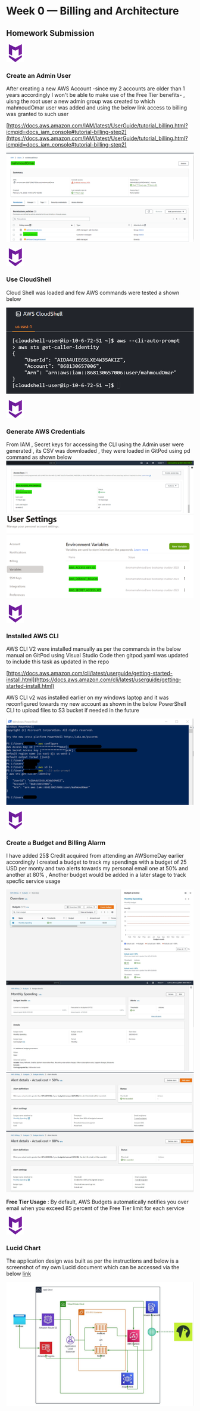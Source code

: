 # Week 0 — Billing and Architecture

## Homework Submission 
![alt text](https://github.com/adam-p/markdown-here/raw/master/src/common/images/icon48.png "Logo Title Text 1")
### Create an Admin User 

After creating a new AWS Account -since my 2 accounts are older than 1 years accordingly I won't be able to make use of the Free Tier benefits- , uisng the root user a new admin group was created to which mahmoudOmar user was added and using the below link access to billing was granted to such user 

[https://docs.aws.amazon.com/IAM/latest/UserGuide/tutorial_billing.html?icmpid=docs_iam_console#tutorial-billing-step2](https://docs.aws.amazon.com/IAM/latest/UserGuide/tutorial_billing.html?icmpid=docs_iam_console#tutorial-billing-step2)

![Admin User](https://github.com/ibnomarmahmoud/aws-bootcamp-cruddur-2023/blob/main/journal/assets/ADMIN_USER_WITH_ACCESS_TO_BILLING.png)

![alt text](https://github.com/adam-p/markdown-here/raw/master/src/common/images/icon48.png "Logo Title Text 1")
### Use CloudShell  

Cloud Shell was loaded and few AWS commands were tested a shown below

![AWS CLOUDSHELL](https://github.com/ibnomarmahmoud/aws-bootcamp-cruddur-2023/blob/main/journal/assets/AWS_CLOUD.png)

![alt text](https://github.com/adam-p/markdown-here/raw/master/src/common/images/icon48.png "Logo Title Text 1")
### Generate AWS Credentials

From IAM , Secret keys for accessing the CLI using the Admin user were generated , its CSV was downloaded , they were loaded in GitPod using pd command as shown below 
![Admin Access Keys](https://github.com/ibnomarmahmoud/aws-bootcamp-cruddur-2023/blob/main/journal/assets/ADMIN_SECRET_KEYS.png)
![GITPOD Variables for Keys](https://github.com/ibnomarmahmoud/aws-bootcamp-cruddur-2023/blob/main/journal/assets/AWS_CLI_VARIABLES_SETTINGS_IN_GITPOD.png)

![alt text](https://github.com/adam-p/markdown-here/raw/master/src/common/images/icon48.png "Logo Title Text 1")
### Installed AWS CLI

AWS CLI V2 were installed manually as per the commands in the below manual on GitPod using Visual Studio Code then gitpod.yaml was updated to include this task as updated in the repo

[https://docs.aws.amazon.com/cli/latest/userguide/getting-started-install.html](https://docs.aws.amazon.com/cli/latest/userguide/getting-started-install.html)

AWS CLI v2 was installed earlier on my windows laptop and it was reconfigured towards my new account as shown in the below PowerShell CLI to upload files to S3 bucket if needed in the future 

![Powershell](https://github.com/ibnomarmahmoud/aws-bootcamp-cruddur-2023/blob/main/journal/assets/POWER_SHELL.png)

![alt text](https://github.com/adam-p/markdown-here/raw/master/src/common/images/icon48.png "Logo Title Text 1")
###  Create a Budget and Billing Alarm

I have added 25$ Credit acquired from attending an AWSomeDay earlier accordingly I created a budget to track my spendings with a budget of 25 USD per monty and two alerts towards my personal email one at 50% and another at 80% , Another budget would be added in a later stage to track specfic service usage 

![Monthly spending](https://github.com/ibnomarmahmoud/aws-bootcamp-cruddur-2023/blob/main/journal/assets/Budget_Again.JPG)
![Billing including Credits](https://github.com/ibnomarmahmoud/aws-bootcamp-cruddur-2023/blob/main/journal/assets/Billing_Credits.png)
![Alert1](https://github.com/ibnomarmahmoud/aws-bootcamp-cruddur-2023/blob/main/journal/assets/Billing_Alert1.png)
![Alert2](https://github.com/ibnomarmahmoud/aws-bootcamp-cruddur-2023/blob/main/journal/assets/Billing_Alert2.png)

**Free Tier Usage** : By default, AWS Budgets automatically notifies you over email when you exceed 85 percent of the Free Tier limit for each service
 
![alt text](https://github.com/adam-p/markdown-here/raw/master/src/common/images/icon48.png "Logo Title Text 1")
###  Lucid Chart

The application design was built as per the instructions and below is a screenshot of my own Lucid document which can be accessed via the below [link](https://lucid.app/lucidchart/5d7933c5-65b9-4675-86bf-6bcb821fa8ce/edit?viewport_loc=1348%2C-41%2C1575%2C784%2C0_0&invitationId=inv_7d168d1b-4c31-48e6-8231-098e19ee221c)

![Lucid Chart](https://github.com/ibnomarmahmoud/aws-bootcamp-cruddur-2023/blob/main/journal/assets/Arch_Chart.JPG)

